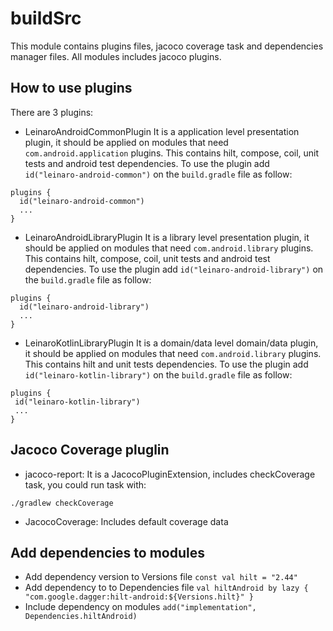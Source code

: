 # buildSrc
This module contains plugins files, jacoco coverage task and dependencies manager files.
All modules includes jacoco plugins.

## How to use plugins
There are 3 plugins: 
- LeinaroAndroidCommonPlugin 
It is a application level presentation plugin, it should be applied on modules that need `com.android.application` plugins.
This contains hilt, compose, coil, unit tests and android test dependencies. 
To use the plugin add `id("leinaro-android-common")` on the `build.gradle` file as follow:

```
plugins {
  id("leinaro-android-common")
  ...
}
```

- LeinaroAndroidLibraryPlugin
  It is a library level presentation plugin, it should be applied on modules that need `com.android.library` plugins.
  This contains hilt, compose, coil, unit tests and android test dependencies.
  To use the plugin add `id("leinaro-android-library")` on the `build.gradle` file as follow:

```
plugins {
  id("leinaro-android-library")
  ...
}
```

- LeinaroKotlinLibraryPlugin
  It is a domain/data level domain/data plugin, it should be applied on modules that need `com.android.library` plugins.
  This contains hilt and unit tests dependencies.
  To use the plugin add `id("leinaro-kotlin-library")` on the `build.gradle` file as follow:

 ```
plugins {
  id("leinaro-kotlin-library")
  ...
}
```

## Jacoco Coverage pluglin
- jacoco-report: It is a JacocoPluginExtension, includes checkCoverage task, you could run task with:
```
./gradlew checkCoverage
```
- JacocoCoverage: Includes default coverage data

## Add dependencies to modules

- Add dependency version to Versions file `const val hilt = "2.44"`
- Add dependency to to Dependencies file `val hiltAndroid by lazy { "com.google.dagger:hilt-android:${Versions.hilt}" }`
- Include dependency on modules `add("implementation", Dependencies.hiltAndroid)`


